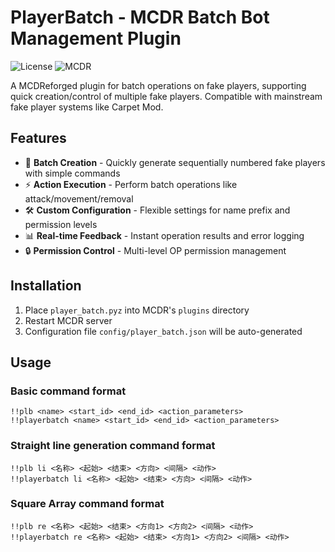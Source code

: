 # PlayerBatch - MCDR Batch Bot Management Plugin

![License](https://img.shields.io/badge/License-GPLv3-blue)
![MCDR](https://img.shields.io/badge/MCDR-2.1.0%2B-blue)

A MCDReforged plugin for batch operations on fake players, supporting quick creation/control of multiple fake players. Compatible with mainstream fake player systems like Carpet Mod.

## Features

- 🚀 **Batch Creation** - Quickly generate sequentially numbered fake players with simple commands
- ⚡ **Action Execution** - Perform batch operations like attack/movement/removal
- 🛠️ **Custom Configuration** - Flexible settings for name prefix and permission levels
- 📊 **Real-time Feedback** - Instant operation results and error logging
- 🔒 **Permission Control** - Multi-level OP permission management

## Installation

1. Place `player_batch.pyz` into MCDR's `plugins` directory
2. Restart MCDR server
3. Configuration file `config/player_batch.json` will be auto-generated

## Usage

### Basic command format
```text
!!plb <name> <start_id> <end_id> <action_parameters>
!!playerbatch <name> <start_id> <end_id> <action_parameters>
```

### Straight line generation command format
```text
!!plb li <名称> <起始> <结束> <方向> <间隔> <动作>
!!playerbatch li <名称> <起始> <结束> <方向> <间隔> <动作>
```

### Square Array command format
```text
!!plb re <名称> <起始> <结束> <方向1> <方向2> <间隔> <动作>
!!playerbatch re <名称> <起始> <结束> <方向1> <方向2> <间隔> <动作>